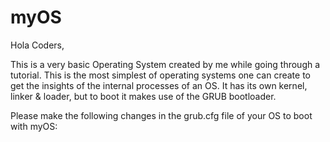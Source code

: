 # myOS

Hola Coders,

This is a very basic Operating System created by me while going through a tutorial. This is the most simplest of operating systems
one can create to get the insights of the internal processes of an OS. 
It has its own kernel, linker & loader, but to boot it makes use of the GRUB bootloader.

Please make the following changes in the grub.cfg file of your OS to boot with myOS:
 

